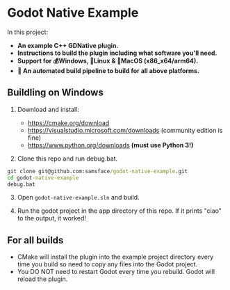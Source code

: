 # Godot Native Example

In this project:
- **An example C++ GDNative plugin.** 
- **Instructions to build the plugin including what software you'll need.**
- **Support for 💰Windows, 🐧Linux & 🍏MacOS (x86_x64/arm64).**
- **🤖 An automated build pipeline to build for all above platforms.**

## Buildling on Windows

1. Download and install:
    - https://cmake.org/download
    - https://visualstudio.microsoft.com/downloads (community edition is fine)
    - https://www.python.org/downloads **(must use Python 3!)**

2. Clone this repo and run debug.bat.
  ``` bat
  git clone git@github.com:samsface/godot-native-example.git
  cd godot-native-example
  debug.bat
  ```
 
3. Open `godot-native-example.sln` and build. 

4. Run the godot project in the app directory of this repo. If it prints "ciao" to the output, it worked!


## For all builds

- CMake will install the plugin into the example project directory every time you build so need to copy any files into the Godot project.
- You DO NOT need to restart Godot every time you rebuild. Godot will reload the plugin.
